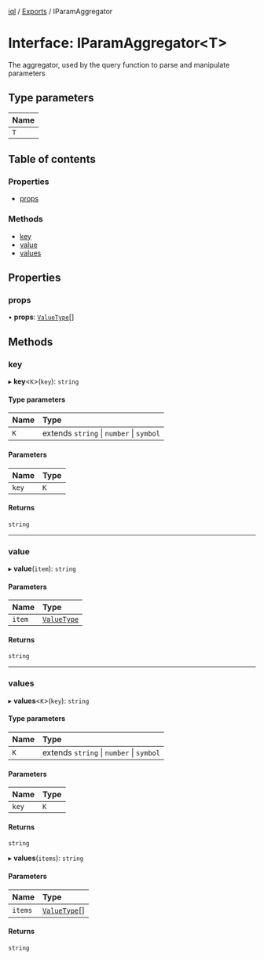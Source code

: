 [iql](../README.md) / [Exports](../modules.md) / IParamAggregator

# Interface: IParamAggregator<T\>

The aggregator, used by the query function to parse and manipulate parameters

## Type parameters

| Name |
| :------ |
| `T` |

## Table of contents

### Properties

- [props](IParamAggregator.md#props)

### Methods

- [key](IParamAggregator.md#key)
- [value](IParamAggregator.md#value)
- [values](IParamAggregator.md#values)

## Properties

### props

• **props**: [`ValueType`](../modules.md#valuetype)[]

## Methods

### key

▸ **key**<`K`\>(`key`): `string`

#### Type parameters

| Name | Type |
| :------ | :------ |
| `K` | extends `string` \| `number` \| `symbol` |

#### Parameters

| Name | Type |
| :------ | :------ |
| `key` | `K` |

#### Returns

`string`

___

### value

▸ **value**(`item`): `string`

#### Parameters

| Name | Type |
| :------ | :------ |
| `item` | [`ValueType`](../modules.md#valuetype) |

#### Returns

`string`

___

### values

▸ **values**<`K`\>(`key`): `string`

#### Type parameters

| Name | Type |
| :------ | :------ |
| `K` | extends `string` \| `number` \| `symbol` |

#### Parameters

| Name | Type |
| :------ | :------ |
| `key` | `K` |

#### Returns

`string`

▸ **values**(`items`): `string`

#### Parameters

| Name | Type |
| :------ | :------ |
| `items` | [`ValueType`](../modules.md#valuetype)[] |

#### Returns

`string`
